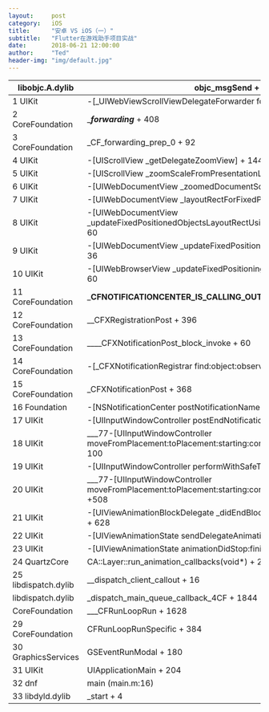 ```yaml
---
layout:     post
category:   iOS
title:      "安卓 VS iOS（一）"
subtitle:   "Flutter在游戏助手项目实战"
date:       2018-06-21 12:00:00
author:     "Ted"
header-img: "img/default.jpg"
---
```


| libobjc.A.dylib      | objc_msgSend + 16                                            |
| -------------------- | ------------------------------------------------------------ |
| 1 UIKit              | -[_UIWebViewScrollViewDelegateForwarder forwardInvocation:] + 168 |
| 2 CoreFoundation     | ____forwarding___ + 408                                      |
| 3 CoreFoundation     | _CF_forwarding_prep_0 + 92                                   |
| 4 UIKit              | -[UIScrollView _getDelegateZoomView] + 144                   |
| 5 UIKit              | -[UIScrollView _zoomScaleFromPresentationLayer:] + 40        |
| 6 UIKit              | -[UIWebDocumentView _zoomedDocumentScale] + 56               |
| 7 UIKit              | -[UIWebDocumentView _layoutRectForFixedPositionObjects] + 100 |
| 8 UIKit              | -[UIWebDocumentView _updateFixedPositionedObjectsLayoutRectUsingWebThread:synchronize:] + 60 |
| 9 UIKit              | -[UIWebDocumentView _updateFixedPositioningObjectsLayoutAfterScroll] + 36 |
| 10 UIKit             | -[UIWebBrowserView _updateFixedPositioningObjectsLayoutAfterScroll] + 60 |
| 11 CoreFoundation    | ___CFNOTIFICATIONCENTER_IS_CALLING_OUT_TO_AN_OBSERVER__ + 20 |
| 12 CoreFoundation    | __CFXRegistrationPost + 396                                  |
| 13 CoreFoundation    | ____CFXNotificationPost_block_invoke + 60                    |
| 14 CoreFoundation    | -[_CFXNotificationRegistrar find:object:observer:enumerator:] + 1532 |
| 15 CoreFoundation    | _CFXNotificationPost + 368                                   |
| 16 Foundation        | -[NSNotificationCenter postNotificationName:object:userInfo:] + 68 |
| 17 UIKit             | -[UIInputWindowController postEndNotifications:withInfo:] + 556 |
| 18 UIKit             | ___77-[UIInputWindowController moveFromPlacement:toPlacement:starting:completion:]_block_invoke_2896+ 100 |
| 19 UIKit             | -[UIInputWindowController performWithSafeTransitionFrames:] + 216 |
| 20 UIKit             | ___77-[UIInputWindowController moveFromPlacement:toPlacement:starting:completion:]_block_invoke887 +508 |
| 21 UIKit             | -[UIViewAnimationBlockDelegate _didEndBlockAnimation:finished:context:] + 628 |
| 22 UIKit             | -[UIViewAnimationState sendDelegateAnimationDidStop:finished:] + 312 |
| 23 UIKit             | -[UIViewAnimationState animationDidStop:finished:] + 108     |
| 24 QuartzCore        | CA::Layer::run_animation_callbacks(void*) + 284              |
| 25 libdispatch.dylib | __dispatch_client_callout + 16                               |
| libdispatch.dylib    | _dispatch_main_queue_callback_4CF + 1844                     |
| CoreFoundation       | ___CFRunLoopRun + 1628                                       |
| 29 CoreFoundation    | CFRunLoopRunSpecific + 384                                   |
| 30 GraphicsServices  | GSEventRunModal + 180                                        |
| 31 UIKit             | UIApplicationMain + 204                                      |
| 32 dnf               | main (main.m:16)                                             |
| 33 libdyld.dylib     | _start + 4                                                   |